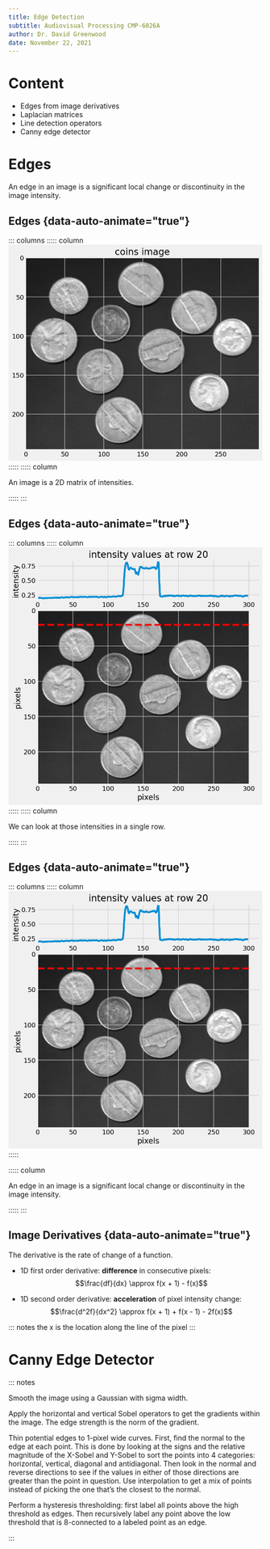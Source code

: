 ```yaml
---
title: Edge Detection
subtitle: Audiovisual Processing CMP-6026A
author: Dr. David Greenwood
date: November 22, 2021
---
```


# Content

- Edges from image derivatives
- Laplacian matrices
- Line detection operators
- Canny edge detector

# Edges

An edge in an image is a significant local change or discontinuity in the image intensity.

## Edges {data-auto-animate="true"}

::: columns
::::: column
![](assets/plots4/coins_fig.png)
:::::
::::: column

An image is a 2D matrix of intensities.

:::::
:::

## Edges {data-auto-animate="true"}

::: columns
::::: column
![](assets/plots4/coins_row.png)
:::::
::::: column

We can look at those intensities in a single row.

:::::
:::

## Edges {data-auto-animate="true"}

::: columns
::::: column
![](assets/plots4/coins_row.png)
:::::

::::: column

An edge in an image is a significant local change or discontinuity in the image intensity.

:::::
:::

## Image Derivatives {data-auto-animate="true"}

The derivative is the rate of change of a function.

- 1D first order derivative: **difference** in consecutive pixels:
  $$\frac{df}{dx} \approx f(x + 1) - f(x)$$

- 1D second order derivative: **acceleration** of pixel intensity change:
  $$\frac{d^2f}{dx^2} \approx f(x + 1) + f(x - 1) - 2f(x)$$

::: notes
the x is the location along the line of the pixel
:::

# Canny Edge Detector

::: notes

Smooth the image using a Gaussian with sigma width.

Apply the horizontal and vertical Sobel operators to get the gradients within the image. The edge strength is the norm of the gradient.

Thin potential edges to 1-pixel wide curves. First, find the normal to the edge at each point. This is done by looking at the signs and the relative magnitude of the X-Sobel and Y-Sobel to sort the points into 4 categories: horizontal, vertical, diagonal and antidiagonal. Then look in the normal and reverse directions to see if the values in either of those directions are greater than the point in question. Use interpolation to get a mix of points instead of picking the one that’s the closest to the normal.

Perform a hysteresis thresholding: first label all points above the high threshold as edges. Then recursively label any point above the low threshold that is 8-connected to a labeled point as an edge.

:::
